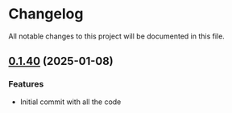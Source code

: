 # Changelog

All notable changes to this project will be documented in this file.
## [0.1.40]() (2025-01-08)
### Features
* Initial commit with all the code
